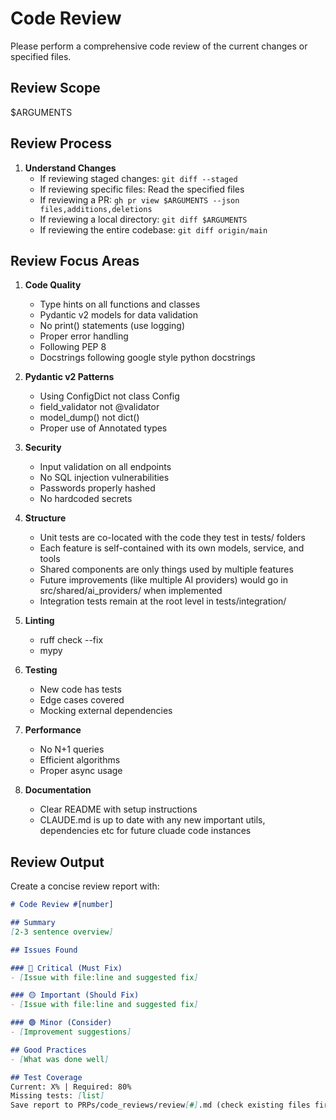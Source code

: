 # Code Review

Please perform a comprehensive code review of the current changes or specified files.

## Review Scope

$ARGUMENTS

## Review Process

1. **Understand Changes**
   - If reviewing staged changes: `git diff --staged`
   - If reviewing specific files: Read the specified files
   - If reviewing a PR: `gh pr view $ARGUMENTS --json files,additions,deletions`
   - If reviewing a local directory: `git diff $ARGUMENTS`
   - If reviewing the entire codebase: `git diff origin/main`

## Review Focus Areas

1. **Code Quality**
   - Type hints on all functions and classes
   - Pydantic v2 models for data validation
   - No print() statements (use logging)
   - Proper error handling
   - Following PEP 8
   - Docstrings following google style python docstrings

2. **Pydantic v2 Patterns**
   - Using ConfigDict not class Config
   - field_validator not @validator
   - model_dump() not dict()
   - Proper use of Annotated types

3. **Security**
   - Input validation on all endpoints
   - No SQL injection vulnerabilities
   - Passwords properly hashed
   - No hardcoded secrets

4. **Structure**
   - Unit tests are co-located with the code they test in tests/ folders
   - Each feature is self-contained with its own models, service, and tools
   - Shared components are only things used by multiple features
   - Future improvements (like multiple AI providers) would go in src/shared/ai_providers/ when implemented
   - Integration tests remain at the root level in tests/integration/

5. **Linting**
   - ruff check --fix
   - mypy

6. **Testing**
   - New code has tests
   - Edge cases covered
   - Mocking external dependencies

7. **Performance**
   - No N+1 queries
   - Efficient algorithms
   - Proper async usage

8. **Documentation**
   - Clear README with setup instructions
   - CLAUDE.md is up to date with any new important utils, dependencies etc for future cluade code instances

## Review Output

Create a concise review report with:

```markdown
# Code Review #[number]

## Summary
[2-3 sentence overview]

## Issues Found

### 🔴 Critical (Must Fix)
- [Issue with file:line and suggested fix]

### 🟡 Important (Should Fix)
- [Issue with file:line and suggested fix]

### 🟢 Minor (Consider)
- [Improvement suggestions]

## Good Practices
- [What was done well]

## Test Coverage
Current: X% | Required: 80%
Missing tests: [list]
Save report to PRPs/code_reviews/review[#].md (check existing files first)

